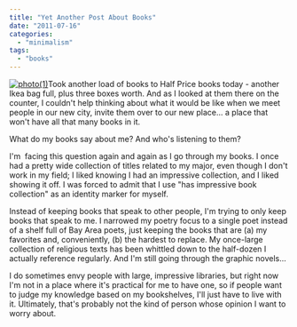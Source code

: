 ```yaml
---
title: "Yet Another Post About Books"
date: "2011-07-16"
categories: 
  - "minimalism"
tags: 
  - "books"
---
```


[![](http://coloredtabs.files.wordpress.com/2011/07/photo1.jpg?w=300 "photo(1)")](http://coloredtabs.files.wordpress.com/2011/07/photo1.jpg)Took another load of books to Half Price books today - another Ikea bag full, plus three boxes worth. And as I looked at them there on the counter, I couldn't help thinking about what it would be like when we meet people in our new city, invite them over to our new place... a place that won't have all that many books in it.

What do my books say about me? And who's listening to them?

I'm  facing this question again and again as I go through my books. I once had a pretty wide collection of titles related to my major, even though I don't work in my field; I liked knowing I had an impressive collection, and I liked showing it off. I was forced to admit that I use "has impressive book collection" as an identity marker for myself.

Instead of keeping books that speak to other people, I'm trying to only keep books that speak to me. I narrowed my poetry focus to a single poet instead of a shelf full of Bay Area poets, just keeping the books that are (a) my favorites and, conveniently, (b) the hardest to replace. My once-large collection of religious texts has been whittled down to the half-dozen I actually reference regularly. And I'm still going through the graphic novels...

I do sometimes envy people with large, impressive libraries, but right now I'm not in a place where it's practical for me to have one, so if people want to judge my knowledge based on my bookshelves, I'll just have to live with it. Ultimately, that's probably not the kind of person whose opinion I want to worry about.
